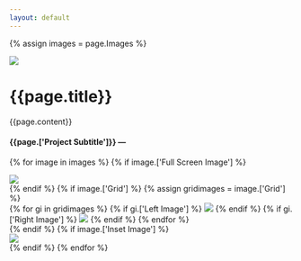 ```yaml
---
layout: default
---
```


{% assign images = page.Images %}

<div class="flex projects-header">
  <div class="left">
    <img src="{{page.Image}}">
  </div>
  <div class="right">
    <div class="project-title-wrapper">
      <h1>{{page.title}}</h1>
      {{page.content}}
      <h4>{{page.['Project Subtitle']}} — </h4>
    </div>
  </div>
</div>

{% for image in images %}
  {% if image.['Full Screen Image'] %}
    <div class="project-fullscreen">
      <img src="{{image.['Full Screen Image']}}">
    </div>
  {% endif %}
  {% if image.['Grid'] %}
      {% assign gridimages = image.['Grid'] %}
        <div class="flex grid-images">
          {% for gi in gridimages %}
          {% if gi.['Left Image'] %}
            <img src="{{gi.['Left Image']}}">
          {% endif %}
          {% if gi.['Right Image'] %}
            <img src="{{gi.['Right Image']}}">
          {% endif %}
          {% endfor %}
        </div>
  {% endif %}
  {% if image.['Inset Image'] %}
    <div class="project-inset">
      <img src="{{image.['Inset Image']}}">
    </div>
  {% endif %}
{% endfor %}
